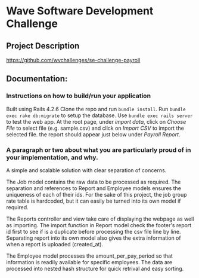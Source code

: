 # Wave Software Development Challenge

## Project Description

https://github.com/wvchallenges/se-challenge-payroll

## Documentation:

### Instructions on how to build/run your application

Built using Rails 4.2.6
Clone the repo and run `bundle install`. 
Run `bundle exec rake db:migrate` to setup the database.
Use `bundle exec rails server` to test the web app.
At the root page, under _import data_, click on _Choose File_ to select file (e.g. sample.csv) and click on _Import CSV_ to import the selected file. the report should appear just below under _Payroll Report_.

### A paragraph or two about what you are particularly proud of in your implementation, and why.

A simple and scalable solution with clear separation of concerns.

The Job model contains the raw data to be processed as required. The separation and references to Report and Employee models ensures the uniqueness of each of their ids.
For the sake of this project, the job group rate table is hardcoded, but it can easily be turned into its own model if required.

The Reports controller and view take care of displaying the webpage as well as importing. The import function in Report model check the footer's report id first to see if is a duplicate before processing the csv file line by line. Separating report into its own model also gives the extra information of when a report is uploaded (created_at).

The Employee model processes the amount_per_pay_period so that information is readily available for specific employees. The data are processed into nested hash structure for quick retrival and easy sorting.
